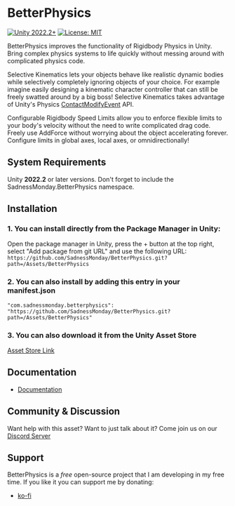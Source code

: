 # BetterPhysics
[![Unity 2022.2+](https://img.shields.io/badge/unity-2022.2%2B-blue.svg)](https://unity3d.com/get-unity/download)
[![License: MIT](https://img.shields.io/badge/License-MIT-brightgreen.svg)](https://github.com/dbrizov/NaughtyAttributes/blob/master/LICENSE)

BetterPhysics improves the functionality of Rigidbody Physics in Unity. Bring complex physics systems to life quickly without messing around with complicated physics code.


Selective Kinematics lets your objects behave like realistic dynamic bodies while selectively completely ignoring objects of your choice. For example imagine easily designing a kinematic character controller that can still be freely swatted around by a big boss! Selective Kinematics takes advantage of Unity's Physics [ContactModifyEvent](https://docs.unity3d.com/ScriptReference/Physics.ContactModifyEvent.html) API.


Configurable Rigidbody Speed Limits allow you to enforce flexible limits to your body's velocity without the need to write complicated drag code. Freely use AddForce without worrying about the object accelerating forever. Configure limits in global axes, local axes, or omnidirectionally!

## System Requirements
Unity **2022.2** or later versions. Don't forget to include the SadnessMonday.BetterPhysics namespace.

## Installation
### 1. You can install directly from the Package Manager in Unity:

Open the package manager in Unity, press the + button at the top right, select "Add package from git URL" and use the following URL:
`https://github.com/SadnessMonday/BetterPhysics.git?path=/Assets/BetterPhysics`

### 2. You can also install by adding this entry in your **manifest.json**
```
"com.sadnessmonday.betterphysics": "https://github.com/SadnessMonday/BetterPhysics.git?path=/Assets/BetterPhysics"
```
### 3. You can also download it from the Unity Asset Store
[Asset Store Link](https://assetstore.unity.com/packages/tools/physics/betterphysics-selective-kinematics-244370)

## Documentation
- [Documentation](https://sadnessmonday.com/pages/betterphysics/)

## Community & Discussion

Want help with this asset? Want to just talk about it? Come join us on our [Discord Server](https://discord.gg/Nq2et6jzGt)

## Support
BetterPhysics is a *free* open-source project that I am developing in my free time. If you like it you can support me by donating:

- [ko-fi](https://ko-fi.com/praetorblue)
